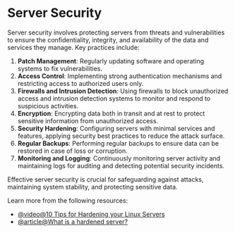 # Server Security

Server security involves protecting servers from threats and vulnerabilities to ensure the confidentiality, integrity, and availability of the data and services they manage. Key practices include:

1. **Patch Management**: Regularly updating software and operating systems to fix vulnerabilities.
2. **Access Control**: Implementing strong authentication mechanisms and restricting access to authorized users only.
3. **Firewalls and Intrusion Detection**: Using firewalls to block unauthorized access and intrusion detection systems to monitor and respond to suspicious activities.
4. **Encryption**: Encrypting data both in transit and at rest to protect sensitive information from unauthorized access.
5. **Security Hardening**: Configuring servers with minimal services and features, applying security best practices to reduce the attack surface.
6. **Regular Backups**: Performing regular backups to ensure data can be restored in case of loss or corruption.
7. **Monitoring and Logging**: Continuously monitoring server activity and maintaining logs for auditing and detecting potential security incidents.

Effective server security is crucial for safeguarding against attacks, maintaining system stability, and protecting sensitive data.

Learn more from the following resources:

- [@video@10 Tips for Hardening your Linux Servers](https://www.youtube.com/watch?v=Jnxx_IAC0G4)
- [@article@What is a hardened server?](https://www.sophos.com/en-us/cybersecurity-explained/what-is-server-hardening)